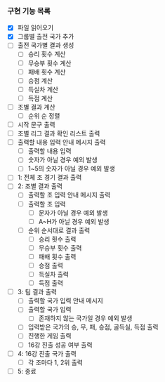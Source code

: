 ### 구현 기능 목록

- [x]  파일 읽어오기
- [x]  그룹별 출전 국가 추가
- [ ]  출전 국가별 결과 생성
    - [ ]  승리 횟수 계산
    - [ ]  무승부 횟수 계산
    - [ ]  패배 횟수 계산
    - [ ]  승점 계산
    - [ ]  득실차 계산
    - [ ]  득점 계산
- [ ]  조별 결과 계산
    - [ ]  순위 순 정렬
- [ ]  시작 문구 출력
- [ ]  조별 리그 결과 확인 리스트 출력
- [ ]  출력할 내용 입력 안내 메시지 출력
    - [ ]  출력할 내용 입력
    - [ ]  숫자가 아닐 경우 예외 발생
    - [ ]  1~5의 숫자가 아닐 경우 예외 발생
- [ ]  1: 전체 조 경기 결과 출력
- [ ]  2: 조별 결과 출력
    - [ ]  출력할 조 입력 안내 메시지 출력
    - [ ]  출력할 조 입력
        - [ ]  문자가 아닐 경우 예외 발생
        - [ ]  A~H가 아닐 경우 예외 발생
    - [ ]  순위 순서대로 결과 출력
        - [ ]  승리 횟수 출력
        - [ ]  무승부 횟수 출력
        - [ ]  패배 횟수 출력
        - [ ]  승점 출력
        - [ ]  득실차 출력
        - [ ]  득점 출력
- [ ]  3: 팀 결과 출력
    - [ ]  출력할 국가 입력 안내 메시지
    - [ ]  출력할 국가 입력
        - [ ]  존재하지 않는 국가일 경우 예외 발생
    - [ ]  입력받은 국가의 승, 무, 패, 승점, 골득실, 득점 출력
    - [ ]  진행한 게임 출력
    - [ ]  16강 진출 성공 여부 출력
- [ ]  4: 16강 진출 국가 출력
    - [ ]  각 조마다 1, 2위 출력
- [ ]  5: 종료